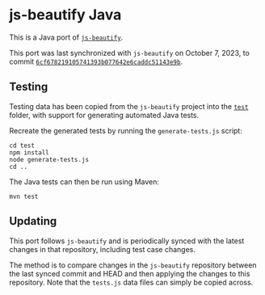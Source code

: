 # js-beautify Java

This is a Java port of [`js-beautify`](https://github.com/beautify-web/js-beautify).

This port was last synchronized with `js-beautify` on October 7, 2023, to commit [`6cf678219105741393b077642e6caddc51143e9b`](https://github.com/beautify-web/js-beautify/commit/6cf678219105741393b077642e6caddc51143e9b).

## Testing

Testing data has been copied from the `js-beautify` project into the [`test`](./test) folder,
with support for generating automated Java tests.

Recreate the generated tests by running the `generate-tests.js` script:

```shell
cd test
npm install
node generate-tests.js
cd ..
```

The Java tests can then be run using Maven:

```shell
mvn test
```

## Updating

This port follows `js-beautify` and is periodically synced with the latest changes in that repository, including
test case changes.

The method is to compare changes in the `js-beautify` repository between the last synced commit and HEAD and then applying the
changes to this repository. Note that the `tests.js` data files can simply be copied across.
